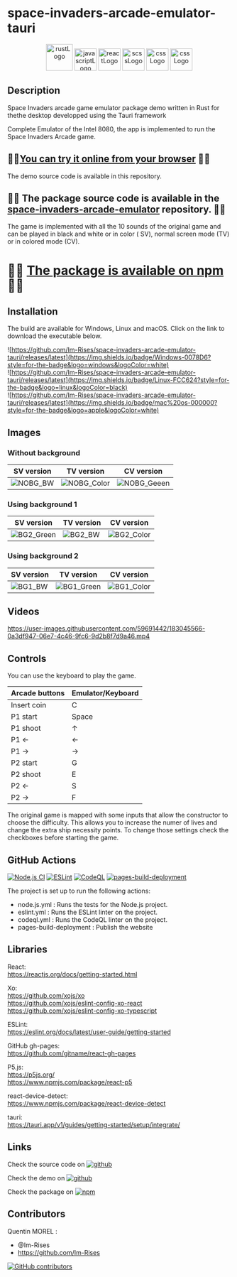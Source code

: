 # space-invaders-arcade-emulator-tauri

<p align="center">
    <img src="https://img.shields.io/badge/Rust-000000?style=for-the-badge&logo=rust&logoColor=white" alt="rustLogo" style="height:60px;"/>
    <img src="https://img.shields.io/badge/JavaScript-323330?style=for-the-badge&logo=javascript&logoColor=F7DF1E" alt="javascriptLogo" style="height:50px;">
    <img src="https://img.shields.io/badge/React-20232A?style=for-the-badge&logo=react&logoColor=61DAFB" alt="reactLogo" style="height:50px;">
    <img src="https://img.shields.io/badge/Sass-CC6699?style=for-the-badge&logo=sass&logoColor=white" alt="scssLogo" style="height:50px;">
    <img src="https://img.shields.io/badge/CSS-239120?&style=for-the-badge&logo=css3&logoColor=white" alt="cssLogo" style="height:50px;">
    <img src="https://github.com/Im-Rises/space-invaders-arcade-emulator-website/assets/59691442/af0add7c-bec1-4ddb-806b-848fa7d316de" alt="cssLogo" style="height:50px;">
</p>

## Description

Space Invaders arcade game emulator package demo written in Rust for thethe desktop developped using the Tauri framework

Complete Emulator of the Intel 8080, the app is implemented to run the Space Invaders Arcade game.

## 🚀🚀[You can try it online from your browser](https://im-rises.github.io/space-invaders-arcade-emulator-website/) 🚀🚀

The demo source code is available in this repository.

## 🚀🚀 The package source code is available in the [space-invaders-arcade-emulator](https://github.com/Im-Rises/space-invaders-arcade-emulator/tree/main) repository. 🚀🚀

The game is implemented with all the 10 sounds of the original game and can be played in black and white or in color (
SV), normal screen mode (TV) or in colored mode (CV).

# 🚀🚀 [The package is available on npm](https://www.npmjs.com/package/space-invaders-arcade-emulator) 🚀🚀

## Installation

The build are available for Windows, Linux and macOS. Click on the link to download the executable below.

![https://github.com/Im-Rises/space-invaders-arcade-emulator-tauri/releases/latest](https://img.shields.io/badge/Windows-0078D6?style=for-the-badge&logo=windows&logoColor=white)  
![https://github.com/Im-Rises/space-invaders-arcade-emulator-tauri/releases/latest](https://img.shields.io/badge/Linux-FCC624?style=for-the-badge&logo=linux&logoColor=black)  
![https://github.com/Im-Rises/space-invaders-arcade-emulator-tauri/releases/latest](https://img.shields.io/badge/mac%20os-000000?style=for-the-badge&logo=apple&logoColor=white)  

## Images

### Without background

|                                                         SV version                                                          |                                                           TV version                                                           |                                                           CV version                                                           |
|:---------------------------------------------------------------------------------------------------------------------------:|:------------------------------------------------------------------------------------------------------------------------------:|:------------------------------------------------------------------------------------------------------------------------------:|
| ![NOBG_BW](https://github.com/Im-Rises/space-invaders-arcade-emulator/assets/59691442/96276b2a-d75c-4eef-ae76-74624960ba19) | ![NOBG_Color](https://github.com/Im-Rises/space-invaders-arcade-emulator/assets/59691442/32bc3e25-7883-4229-bab3-7bbfae745e9e) | ![NOBG_Geeen](https://github.com/Im-Rises/space-invaders-arcade-emulator/assets/59691442/4ec1df0d-98e5-4327-b25c-da80e6a44470) |

### Using background 1

| SV version | TV version | CV version |
|------------|------------|------------|
| ![BG2_Green](https://github.com/Im-Rises/space-invaders-arcade-emulator/assets/59691442/433a9da2-cdb8-48f8-85b8-9e615766bdf9) | ![BG2_BW](https://github.com/Im-Rises/space-invaders-arcade-emulator/assets/59691442/7a5c9618-9fd6-48a5-81eb-81d5964aa98e) | ![BG2_Color](https://github.com/Im-Rises/space-invaders-arcade-emulator/assets/59691442/39adf0b0-2fe9-488d-a10f-b390c4c1141a) |

### Using background 2

| SV version                                                                                                                 | TV version                                                                                                                    | CV version                                                                                                                    |
|----------------------------------------------------------------------------------------------------------------------------|-------------------------------------------------------------------------------------------------------------------------------|-------------------------------------------------------------------------------------------------------------------------------|
| ![BG1_BW](https://github.com/Im-Rises/space-invaders-arcade-emulator/assets/59691442/d0a903f4-b92f-48a2-b4d2-f4173be2ce3d) | ![BG1_Green](https://github.com/Im-Rises/space-invaders-arcade-emulator/assets/59691442/7a31f2f5-38ba-4881-894c-bfacc2faf659) | ![BG1_Color](https://github.com/Im-Rises/space-invaders-arcade-emulator/assets/59691442/563ab206-1382-4311-b0b5-76d34b41a0aa) |

## Videos

https://user-images.githubusercontent.com/59691442/183045566-0a3df947-06e7-4c46-9fc6-9d2b8f7d9a46.mp4

## Controls

You can use the keyboard to play the game.

| Arcade buttons | Emulator/Keyboard |
|----------------|-------------------|
| Insert coin    | C                 |
| P1 start       | Space             |
| P1 shoot       | ↑                 |
| P1 ←           | ←                 |
| P1 →           | →                 |
| P2 start       | G                 |
| P2 shoot       | E                 |
| P2 ←           | S                 |
| P2 →           | F                 |

The original game is mapped with some inputs that allow the constructor to choose the difficulty. This allows you to
increase the numer of lives and change the extra ship necessity points. To change those settings check the checkboxes
before starting the game.

## GitHub Actions

[![Node.js CI](https://github.com/Im-Rises/space-invaders-arcade-emulator-website/actions/workflows/node.js.yml/badge.svg)](https://github.com/Im-Rises/space-invaders-arcade-emulator-website/actions/workflows/node.js.yml)
[![ESLint](https://github.com/Im-Rises/space-invaders-arcade-emulator-website/actions/workflows/eslint.yml/badge.svg)](https://github.com/Im-Rises/space-invaders-arcade-emulator-website/actions/workflows/eslint.yml)
[![CodeQL](https://github.com/Im-Rises/space-invaders-arcade-emulator-website/actions/workflows/codeql.yml/badge.svg)](https://github.com/Im-Rises/space-invaders-arcade-emulator-website/actions/workflows/codeql.yml)
[![pages-build-deployment](https://github.com/Im-Rises/space-invaders-arcade-emulator-website/actions/workflows/pages/pages-build-deployment/badge.svg)](https://github.com/Im-Rises/space-invaders-arcade-emulator-website/actions/workflows/pages/pages-build-deployment)

The project is set up to run the following actions:

- node.js.yml : Runs the tests for the Node.js project.
- eslint.yml : Runs the ESLint linter on the project.
- codeql.yml : Runs the CodeQL linter on the project.
- pages-build-deployment : Publish the website

## Libraries

React:  
<https://reactjs.org/docs/getting-started.html>

Xo:  
<https://github.com/xojs/xo>  
<https://github.com/xojs/eslint-config-xo-react>  
<https://github.com/xojs/eslint-config-xo-typescript>

ESLint:  
<https://eslint.org/docs/latest/user-guide/getting-started>

GitHub gh-pages:  
<https://github.com/gitname/react-gh-pages>

P5.js:  
<https://p5js.org/>  
<https://www.npmjs.com/package/react-p5>

react-device-detect:  
<https://www.npmjs.com/package/react-device-detect>

tauri:  
<https://tauri.app/v1/guides/getting-started/setup/integrate/>

## Links

Check the source code
on [![github](https://user-images.githubusercontent.com/59691442/223556058-6244e346-8117-43cd-97c6-bf68611bf286.svg)](https://github.com/im-rises/space-invaders-arcade-emulator)

Check the demo
on [![github](https://user-images.githubusercontent.com/59691442/223556058-6244e346-8117-43cd-97c6-bf68611bf286.svg)](https://github.com/im-rises/space-invaders-arcade-emulator-website)

Check the package
on [![npm](https://user-images.githubusercontent.com/59691442/223556055-4e9ef014-79d4-4136-ac07-b837b49066c8.svg)](https://www.npmjs.com/package/space-invaders-arcade-emulator)

## Contributors

Quentin MOREL :

- @Im-Rises
- <https://github.com/Im-Rises>

[![GitHub contributors](https://contrib.rocks/image?repo=Im-Rises/particle-simulator-react-p5-website)](https://github.com/Im-Rises/particle-simulator-react-p5-website/graphs/contributors)
